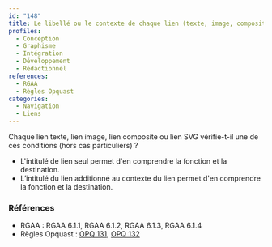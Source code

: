 ```yaml
---
id: "148"
title: Le libellé ou le contexte de chaque lien (texte, image, composite, SVG) permet d'en comprendre la fonction et la destination.
profiles:
  - Conception
  - Graphisme
  - Intégration
  - Développement
  - Rédactionnel
references:
  - RGAA
  - Règles Opquast
categories:
  - Navigation
  - Liens
---
```


Chaque lien texte, lien image, lien composite ou lien SVG vérifie-t-il une de ces conditions (hors cas particuliers) ?

* L'intitulé de lien seul permet d'en comprendre la fonction et la destination.
* L’intitulé du lien additionné au contexte du lien permet d'en comprendre la fonction et la destination.


### Références

*   RGAA : RGAA 6.1.1, RGAA 6.1.2, RGAA 6.1.3, RGAA 6.1.4
*   Règles Opquast : [OPQ 131](https://checklists.opquast.com/fr/assurance-qualite-web/chaque-lien-est-dote-dun-intitule-dans-le-code-source), [OPQ 132](https://checklists.opquast.com/fr/assurance-qualite-web/le-libelle-de-chaque-lien-decrit-sa-fonction-ou-la-nature-du-contenu-vers-lequel-il-pointe)

